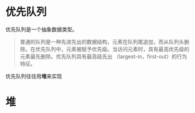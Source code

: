# 优先队列
优先队列是一个抽象数据类型。
>普通的队列是一种先进先出的数据结构，元素在队列尾追加，而从队列头删除。在优先队列中，元素被赋予优先级。当访问元素时，具有最高优先级的元素最先删除。优先队列具有最高级先出 （largest-in，first-out）的行为特征。

优先队列往往用**堆**来实现
# 堆
